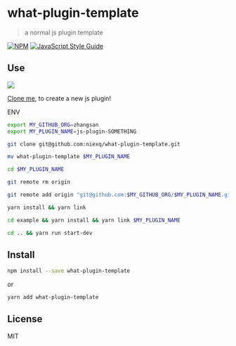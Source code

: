 # what-plugin-template

> a normal js plugin template

[![NPM](https://img.shields.io/npm/v/what-plugin-template.svg)](https://www.npmjs.com/package/what-plugin-template) [![JavaScript Style Guide](https://img.shields.io/badge/code_style-standard-brightgreen.svg)](https://standardjs.com)

## Use
![](https://i.loli.net/2021/03/10/o9YDJumaL6HtOCT.gif)

[Clone me](https://github.com/niexq/what-plugin-template), to create a new js plugin!

ENV
```bash
export MY_GITHUB_ORG=zhangsan
export MY_PLUGIN_NAME=js-plugin-SOMETHING
```

```bash
git clone git@github.com:niexq/what-plugin-template.git

mv what-plugin-template $MY_PLUGIN_NAME

cd $MY_PLUGIN_NAME

git remote rm origin

git remote add origin "git@github.com:$MY_GITHUB_ORG/$MY_PLUGIN_NAME.git"

yarn install && yarn link

cd example && yarn install && yarn link $MY_PLUGIN_NAME

cd .. && yarn run start-dev
```

## Install

```bash
npm install --save what-plugin-template
```

or

```bash
yarn add what-plugin-template
```
## License

MIT
